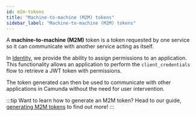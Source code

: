 ```yaml
---
id: m2m-tokens
title: "Machine-to-machine (M2M) tokens"
sidebar_label: "Machine-to-machine (M2M) tokens"
---
```


A **machine-to-machine (M2M)** token is a token requested by one service so it can
communicate with another service acting as itself.

In [Identity](/self-managed/components/management-identity/what-is-identity.md), we provide the ability to assign permissions to
an application. This functionality allows an application to perform the `client_credentials` flow to
retrieve a JWT token with permissions.

The token generated can then be used to communicate with other applications in Camunda without
the need for user intervention.

:::tip Want to learn how to generate an M2M token?
Head to our guide, [generating M2M tokens](/self-managed/identity/authentication.md)
to find out more!
:::
